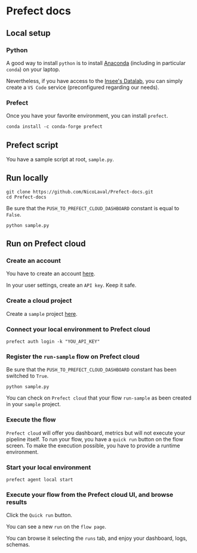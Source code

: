 # Prefect docs

## Local setup

### Python

A good way to install `python` is to install [Anaconda](https://www.anaconda.com/products/individual) (including in particular `conda`) on your laptop.

Nevertheless, if you have access to the [Insee's Datalab](https://datalab.sspcloud.fr/), you can simply create a `VS Code` service (preconfigured regarding our needs).

### Prefect

Once you have your favorite environment, you can install `prefect`.

```
conda install -c conda-forge prefect
```

## Prefect script

You have a sample script at root, `sample.py`.

## Run locally

```script
git clone https://github.com/NicoLaval/Prefect-docs.git
cd Prefect-docs
```

Be sure that the `PUSH_TO_PREFECT_CLOUD_DASHBOARD` constant is equal to `False`.

```script
python sample.py
```

## Run on Prefect cloud

### Create an account

You have to create an account [here](https://cloud.prefect.io/).

In your user settings, create an `API key`. Keep it safe.

### Create a cloud project

Create a `sample` project [here](https://cloud.prefect.io/).

### Connect your local environment to Prefect cloud

```script
prefect auth login -k "YOU_API_KEY"
```

### Register the `run-sample` flow on Prefect cloud

Be sure that the `PUSH_TO_PREFECT_CLOUD_DASHBOARD` constant has been switched to `True`.

```script
python sample.py
```

You can check on `Prefect cloud` that your flow `run-sample` as been created in your `sample` project.

### Execute the flow

`Prefect cloud` will offer you dashboard, metrics but will not execute your pipeline itself. To run your flow, you have a `quick run` button on the flow screen. To make the execution possible, you have to provide a runtime environment.

### Start your local environment

```script
prefect agent local start
```

### Execute your flow from the Prefect cloud UI, and browse results

Click the `Quick run` button.

You can see a new `run` on the `flow page`.

You can browse it selecting the `runs` tab, and enjoy your dashboard, logs, schemas.

